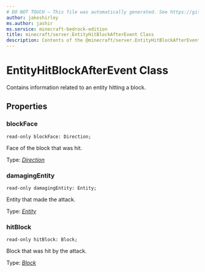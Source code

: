 ```yaml
---
# DO NOT TOUCH — This file was automatically generated. See https://github.com/mojang/minecraftapidocsgenerator to modify descriptions, examples, etc.
author: jakeshirley
ms.author: jashir
ms.service: minecraft-bedrock-edition
title: minecraft/server.EntityHitBlockAfterEvent Class
description: Contents of the @minecraft/server.EntityHitBlockAfterEvent class.
---
```

# EntityHitBlockAfterEvent Class

Contains information related to an entity hitting a block.

## Properties

### **blockFace**
`read-only blockFace: Direction;`

Face of the block that was hit.

Type: [*Direction*](Direction.md)

### **damagingEntity**
`read-only damagingEntity: Entity;`

Entity that made the attack.

Type: [*Entity*](Entity.md)

### **hitBlock**
`read-only hitBlock: Block;`

Block that was hit by the attack.

Type: [*Block*](Block.md)
